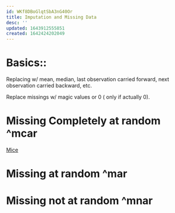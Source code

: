 ```yaml
---
id: WKf8DBoGlqtSbA3nG40Or
title: Imputation and Missing Data
desc: ''
updated: 1643912555851
created: 1642424202049
---
```


# Basics::
Replacing w/ mean, median, last observation carried forward, next observation carried backward, etc.

Replace missings w/ magic values or 0 ( only if actually 0).



# Missing Completely at random ^mcar
[Mice](https://cran.r-project.org/web/packages/mice/index.html)


# Missing at random ^mar
# Missing not at random ^mnar

